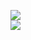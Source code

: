[![](https://img.shields.io/badge/Made%20With-Github%20Spray-lightgrey.svg?style=for-the-badge&logo=github)](https://github.com/Annihil/github-spray#2793)  
[![](https://i.imgur.com/2DrTn0Z.gif)](https://github.com/Annihil/github-spray)
